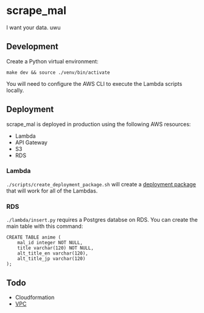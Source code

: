 # scrape_mal

I want your data. uwu

## Development

Create a Python virtual environment:

```
make dev && source ./venv/bin/activate
```

You will need to configure the AWS CLI to execute the Lambda scripts locally.

## Deployment

scrape_mal is deployed in production using the following AWS resources:

- Lambda
- API Gateway
- S3
- RDS

### Lambda

`./scripts/create_deployment_package.sh` will create a [deployment package](https://docs.aws.amazon.com/lambda/latest/dg/lambda-python-how-to-create-deployment-package.html) that will work for all of the Lambdas.

### RDS

`./lambda/insert.py` requires a Postgres databse on RDS. You can create the main table with this command:

```
CREATE TABLE anime (
    mal_id integer NOT NULL,
    title varchar(120) NOT NULL,
    alt_title_en varchar(120),
    alt_title_jp varchar(120)
);
```

## Todo

- Cloudformation
- [VPC](https://aws.amazon.com/blogs/aws/new-access-resources-in-a-vpc-from-your-lambda-functions/)
